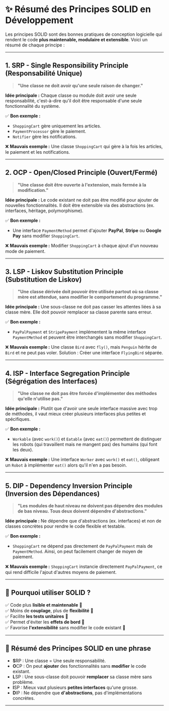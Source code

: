 # ✨ Résumé des Principes SOLID en Développement

Les principes SOLID sont des bonnes pratiques de conception logicielle qui rendent le code **plus maintenable, modulaire et extensible**. Voici un résumé de chaque principe :

---

## **1. SRP - Single Responsibility Principle (Responsabilité Unique)**
> **"Une classe ne doit avoir qu'une seule raison de changer."**

**Idée principale :** Chaque classe ou module doit avoir une seule responsabilité, c'est-à-dire qu'il doit être responsable d'une seule fonctionnalité du système.

✅ **Bon exemple :**
- `ShoppingCart` gère uniquement les articles.
- `PaymentProcessor` gère le paiement.
- `Notifier` gère les notifications.

❌ **Mauvais exemple :** Une classe `ShoppingCart` qui gère à la fois les articles, le paiement et les notifications.

---

## **2. OCP - Open/Closed Principle (Ouvert/Fermé)**
> **"Une classe doit être ouverte à l'extension, mais fermée à la modification."**

**Idée principale :** Le code existant ne doit pas être modifié pour ajouter de nouvelles fonctionnalités. Il doit être extensible via des abstractions (ex. interfaces, héritage, polymorphisme).

✅ **Bon exemple :**
- Une interface `PaymentMethod` permet d'ajouter **PayPal**, **Stripe** ou **Google Pay** sans modifier `ShoppingCart`.

❌ **Mauvais exemple :** Modifier `ShoppingCart` à chaque ajout d'un nouveau mode de paiement.

---

## **3. LSP - Liskov Substitution Principle (Substitution de Liskov)**
> **"Une classe dérivée doit pouvoir être utilisée partout où sa classe mère est attendue, sans modifier le comportement du programme."**

**Idée principale :** Une sous-classe ne doit pas casser les attentes liées à sa classe mère. Elle doit pouvoir remplacer sa classe parente sans erreur.

✅ **Bon exemple :**
- `PayPalPayment` et `StripePayment` implémentent la même interface `PaymentMethod` et peuvent être interchangés sans modifier `ShoppingCart`.

❌ **Mauvais exemple :** Une classe `Bird` avec `fly()`, mais `Penguin` hérite de `Bird` et ne peut pas voler. Solution : Créer une interface `FlyingBird` séparée.

---

## **4. ISP - Interface Segregation Principle (Ségrégation des Interfaces)**
> **"Une classe ne doit pas être forcée d'implémenter des méthodes qu'elle n'utilise pas."**

**Idée principale :** Plutôt que d'avoir une seule interface massive avec trop de méthodes, il vaut mieux créer plusieurs interfaces plus petites et spécifiques.

✅ **Bon exemple :**
- `Workable` (avec `work()`) et `Eatable` (avec `eat()`) permettent de distinguer les robots (qui travaillent mais ne mangent pas) des humains (qui font les deux).

❌ **Mauvais exemple :** Une interface `Worker` avec `work()` et `eat()`, obligeant un `Robot` à implémenter `eat()` alors qu'il n'en a pas besoin.

---

## **5. DIP - Dependency Inversion Principle (Inversion des Dépendances)**
> **"Les modules de haut niveau ne doivent pas dépendre des modules de bas niveau. Tous deux doivent dépendre d'abstractions."**

**Idée principale :** Ne dépendre que d'abstractions (ex. interfaces) et non de classes concrètes pour rendre le code flexible et testable.

✅ **Bon exemple :**
- `ShoppingCart` ne dépend pas directement de `PayPalPayment` mais de `PaymentMethod`. Ainsi, on peut facilement changer de moyen de paiement.

❌ **Mauvais exemple :** `ShoppingCart` instancie directement `PayPalPayment`, ce qui rend difficile l'ajout d'autres moyens de paiement.

---

## **🎯 Pourquoi utiliser SOLID ?**
✅ Code plus **lisible et maintenable** 📖  
✅ Moins de **couplage**, plus de **flexibilité** 🔄  
✅ Facilite **les tests unitaires** 🧪  
✅ Permet d'éviter les **effets de bord** 🎯  
✅ Favorise **l'extensibilité** sans modifier le code existant 🚀  

---

## **📌 Résumé des Principes SOLID en une phrase**
- **S**RP : Une classe = Une seule responsabilité.
- **O**CP : On peut **ajouter** des fonctionnalités sans **modifier** le code existant.
- **L**SP : Une sous-classe doit pouvoir **remplacer** sa classe mère sans problème.
- **I**SP : Mieux vaut plusieurs **petites interfaces** qu'une grosse.
- **D**IP : Ne dépendre que **d'abstractions**, pas d'implémentations concrètes.

---